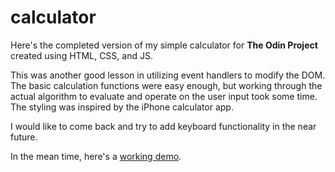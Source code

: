 # calculator

Here's the completed version of my simple calculator for **The Odin Project** created using
HTML, CSS, and JS. 

This was another good lesson in utilizing event handlers to modify the DOM. The basic calculation
functions were easy enough, but working through the actual algorithm to evaluate and operate
on the user input took some time. The styling was inspired by the iPhone calculator app.

I would like to come back and try to add keyboard functionality in the near future.

In the mean time, here's a [working demo](https://mightbemowgli.github.io/calculator/).
